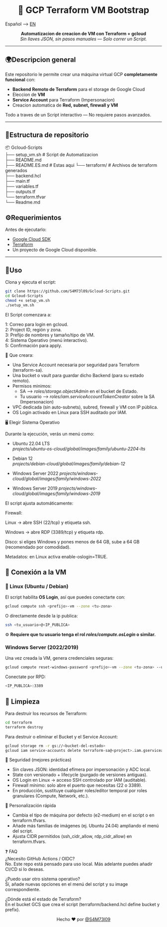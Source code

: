 <h1 align="center">🚀 GCP Terraform VM Bootstrap</h1>

Español --> [EN](README.md)  
<p align="center">
   <b>Automatizacion de creacion de VM con Terraform + gcloud</b><br>
   <i>Sin llaves JSON, sin pasos manuales — Solo correr un Script.</i>
</p>

---

## 🌍Descripcion general  
Este repositorio le permite crear una máquina virtual GCP **completamente funcional** con:  
- **Backend Remoto de Terraform** para el storage de Google Cloud
- Eleccion de **VM**   
- **Service Account** para Terraform (Impersonacion)
- Creacion automatica de **Red, subnet, firewall y VM**

Todo a traves de un Script interactivo — No requiere pasos avanzados.

---

## 📁Estructura de repositorio  
📦 Gcloud-Scripts  
├── setup_vm.sh # Script de Automatizacion  
├── README.md  
├── README.ES.md # Estas aqui
└── terraform/ # Archivos de terraform generados  
├── backend.hcl  
├── main.tf  
├── variables.tf  
├── outputs.tf  
└── terraform.tfvar  
└── Readme.md

## ⚙️Requerimientos  
Antes de ejecutarlo:
- [Google Cloud SDK](https://cloud.google.com/sdk/docs/install)  
- [Terraform](https://developer.hashicorp.com/terraform/downloads)
- Un proyecto de Google Cloud disponible.  

---

## 🚀Uso  
Clona y ejecuta el script:
```bash
git clone https://github.com/S4M73l09/Gcloud-Scripts.git
cd Gcloud-Scripts
chmod +x setup_vm.sh
./setup_vm.sh
```
El Script comenzara a:

1: Correo para login en gcloud.  
2: Project ID, región y zona.  
3: Prefijo de nombres y tamaño/tipo de VM.  
4: Sistema Operativo (menú interactivo).  
5: Confirmación para apply.  

🧠 Que creara:

- Una Service Account necesaria por seguridad para Terraform (terraform-sa).  
- Una bucket o vault para guardar dicho Backend (para su estado remoto).  
- Permisos minimos:  
    - SA --> *roles/storage.objectAdmin* en el bucket de Estado.
    - Tu usuario --> *roles/iam.serviceAccountTokenCreator* sobre la SA (Impersonacion)
- VPC dedicada (sin auto-subnets), subred, firewall y VM con IP pública.  
- OS Login activado en Linux para SSH auditado por IAM.

🖥️ Elegir Sistema Operativo

Durante la ejecución, verás un menú como:

* Ubuntu 22.04 LTS  
  *projects/ubuntu-os-cloud/global/images/family/ubuntu-2204-lts*

* Debian 12  
  *projects/debian-cloud/global/images/family/debian-12*

* Windows Server 2022
  *projects/windows-cloud/global/images/family/windows-2022*

* Windows Server 2019
  *projects/windows-cloud/global/images/family/windows-2019*

El script ajusta automáticamente:

Firewall:

Linux → abre SSH (22/tcp) y etiqueta ssh.

Windows → abre RDP (3389/tcp) y etiqueta rdp.

Disco: si eliges Windows y pones menos de 64 GB, sube a 64 GB (recomendado por comodidad).

Metadatos: en Linux activa enable-oslogin=TRUE.

## 🔌 Conexión a la VM

### 🔑 Linux (Ubuntu / Debian)
El script habilita **OS Login**, así que puedes conectarte con:  
```bash  
gcloud compute ssh <prefijo>-vm --zone <tu-zona>
```
O directamente desde la ip publica:  
```bash
ssh <tu_usuario>@<IP_PUBLICA>
```
⚙️ **Requiere que tu usuario tenga el rol *roles/compute.osLogin* o similar.**  

### Windows Server (2022/2019)  
Una vez creada la VM, genera credenciales seguras:  
```bash
gcloud compute reset-windows-password <prefijo>-vm --zone <tu-zona> --user <admin>
```  
Conectate por RPD:  
```bash
<IP_PUBLICA>:3389
```
## 🧹 Limpieza  
Para destruir los recursos de Terraform:  
```bash
cd terraform
terraform destroy
```  
Para destruir o eliminar el Bucket y el Service Account:
```bash
gcloud storage rm -r gs://<bucket-del-estado>
gcloud iam service-accounts delete terraform-sa@<project>.iam.gserviceaccount.com
```

🔐 Seguridad (mejores prácticas)  
* Sin claves JSON: identidad efímera por impersonación y ADC local.  
* State con versionado + lifecycle (purgado de versiones antiguas).  
* OS Login en Linux → acceso SSH controlado por IAM (auditable).  
* Firewall mínimo: solo abre el puerto que necesitas (22 o 3389).  
* En producción, sustituye cualquier roles/editor temporal por roles granulares (Compute, Network, etc.).  

🧩 Personalización rápida  
* Cambia el tipo de máquina por defecto (e2-medium) en el script o en terraform.tfvars.  
* Añade más familias de imágenes (ej. Ubuntu 24.04) ampliando el menú del script.  
* Ajusta CIDR permitidos (ssh_cidr_allow, rdp_cidr_allow) en terraform.tfvars.  

❓ FAQ  
¿Necesito GitHub Actions / OIDC?  
No. Este repo está pensado para uso local. Más adelante puedes añadir CI/CD si lo deseas.

¿Puedo usar otro sistema operativo?  
Sí, añade nuevas opciones en el menú del script y su image correspondiente.

¿Dónde está el estado de Terraform?  
En el bucket GCS que crea el script (terraform/backend.hcl define bucket y prefix).

<p align="center"> Hecho ❤️ por <a href="https://github.com/S4M73l09">@S4M73l09</a> </p>